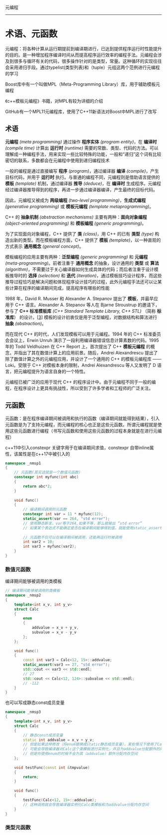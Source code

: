 元编程

---

# 术语、元函数

元编程：将各种计算从运行期提前到编译期进行，已达到提供程序运行时性能提升的目的。是一种增加程序编译时间从而提高程序运行效率的编程手法。元编程会涉及到很多与循环有关的代码，很多操作针对的是类型，常量。这种循环的实现往往会采用递归手段。通过typelist(类型列表)和（tuple）元组这两个范例进行元编程的学习

Boost库中有一个叫做MPL（Meta-Programming Library）库，用于辅助模板元编程

《c++模板元编程》书籍，对MPL有较为详细的介绍

GitHub有一个MPL11元编程库，使用了C++11新语法对Boost中MPL进行了改写

## 术语

**元编程** *(meta programming)* 通过操作 **程序实体** *(program entity)*，在 **编译时** *(compile time)* 计算出 **运行时** *(runtime)* 需要的常数、类型、代码的方法。可以理解成一种编程手法，用来实现一些比较特殊的功能，一般和“递归”这个词有比较密切的联系，多数都会在元编程中使用到递归编程技术

一般的编程是通过直接编写 **程序** *(program)*，通过编译器 **编译** *(compile)*，产生目标代码，并用于 **运行时** 执行。与普通的编程不同，元编程则是借助语言提供的 **模板** *(template)* 机制，通过编译器 **推导** *(deduce)*，在 **编译时** 生成程序。元编程经过编译器推导得到的程序，再进一步通过编译器编译，产生最终的目标代码。

因此，元编程又被成为 **两级编程** *(two-level programming)*，**生成式编程** *(generative programming)* 或 **模板元编程** *(template metaprogramming)*。

C++ 的 **抽象机制** *(abstraction mechanisms)* 主要有两种：**面向对象编程** *(object-oriented programming)* 和 **模板编程** *(generic programming)*。

为了实现面向对象编程，C++ 提供了 **类** *(class)*，用 C++ 的已有 **类型** *(type)* 构造出新的类型。而在模板编程方面，C++ 提供了 **模板** *(template)*，以一种直观的方式表示 **通用概念** *(general concept)*。

模板编程的应用主要有两种：**泛型编程** *(generic programming)* 和 **元编程** *(meta-programming)*。前者注重于 **通用概念** 的抽象，设计通用的 **类型** 或 **算法** *(algorithm)*，不需要过于关心编译器如何生成具体的代码；而后者注重于设计模板推导时的 **选择** *(selection)* 和 **迭代** *(iteration)*，通过模板技巧设计程序，而这些推导过程恰巧是解决问题和体现程序设计技巧的过程，此外元编程手法还可以让某些计算在程序的编译期间完成，提高程序有哪些的性能

1988 年，David R. Musser 和 Alexander A. Stepanov 提出了 **模板**，并最早应用于 C++ 语言。Alexander A. Stepanov 等人在 Bjarne Stroustrup 的邀请下，参与了 **C++ 标准模板库** *(C++ Standard Template Library, C++ STL)* （简称 **标准库**） 的设计。[[3\]](https://www.shuzhiduo.com/A/GBJreLQGz0/#cite-note-cpp-evo) 模板的设计初衷仅是用于泛型编程，对数据结构和算法进行 **抽象** *(abstraction)*。

而在现代 C++ 的时代，人们发现模板可以用于元编程。1994 年的 C++ 标准委员会会议上，Erwin Unruh 演示了一段利用编译器错误信息计算素数的代码。1995 年的 Todd Veldhuizen 在 C++ Report 上，首次提出了 C++ **模板元编程** 的概念，并指出了其在数值计算上的应用前景。随后，Andrei Alexandrescu 提出了除了数值计算之外的元编程应用，并设计了一个通用的 C++ 的模板元编程库 —— Loki。受限于 C++ 对模板本身的限制，Andrei Alexandrescu 等人又发明了 D 语言，把元编程提升为语言自身的一个特性。

元编程已被广泛的应用于现代 C++ 的程序设计中。由于元编程不同于一般的编程，在程序设计上更具有挑战性，所以受到了许多学者和工程师的广泛关注。

## 元函数

元函数：是在程序编译期间被调用和执行的函数（编译期间就能得到结果），引入元函数是为了支持元编程，而元编程的核心也正是这些元函数。所谓元编程就是使用这些元函数进行编程（书写元函数和使用这些元函数的过程本身就是在进行元编程）

c++11中引入constexpr 关键字用于在编译期间求值，constexpr 自带inline属性，该属性是在c++17中被引入的

```c++
namespace _nmsp1
{
    // 元函数(其实这就是一个数值元函数)
    constexpr int myfunc(int abc)
    {
        return abc*2;
    }
    
    void func()
    {
        // 编译期间调用的元函数
        constexpr int var = 11 * myfunc(12);
        static_assert(var == 264, "std error");
        // 使用静态断言，var等于264,如果不等，那么就输出 “std error”
        // 如果某个表达式不能确定是否在编译期间能够得到值，就能使用static_assert进行断言判断
        
        // 元函数不仅可以在编译期间被调用，还能再运行时被调用
        int var2 = 10;
        int var3 = myfunc(var2);
    }
}
```



### 数值元函数

编译期间能够被调用的类模板

```c++
// 编译期间能够被调用的类模板
namespace _nmsp2
{
    template<int x_v, int y_v>
    struct Calc
    {
        enum
        {
            addvalue = x_v + y_v,
            subvalue = x_v - y_v
        };
    };
    
    void func()
    {
        const int var3 = Calc<12, 15>::addvalue;
        static_assert(var3 == 27, "std error");
        std::cout << var3 << std::endl;
        // 27
        std::cout << Calc<12, 124>::subvalue << std::endl;
        // -112
    }
}
```

也可以写成静态const成员变量

```c++
namespace _nmsp3
{
    template<int x_v, int y_v>
    struct Calc
    {
        // 静态const成员变量
        static int addvalue = x_v + y_v;
        // 但是如果这样修改（将enum替换成static静态成员变量），某些情况下使用了Calc这个类模板后
        // 可能会导致编译器对Calc这个类模板进行实例化，并且为addvalue分配额外的内存空间
        // 但是你使用enum的时候不会为其（addvalue）额外分配内存空间
    };
    
    void testFunc(const int &tmpvalue)
    {
        return;
    }
    
    void func()
    {
        testFunc(Calc<12, 15>::addvalue);
        // 这种调用就会导致编译器实例化Calc类模板和为addvalue分配内存空间
    }
}
```



### 类型元函数

